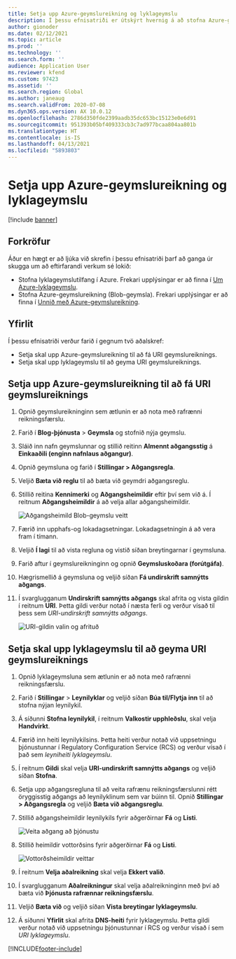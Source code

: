 ```yaml
---
title: Setja upp Azure-geymslureikning og lyklageymslu
description: Í þessu efnisatriði er útskýrt hvernig á að stofna Azure-geymslureikning og lyklageymslu.
author: gionoder
ms.date: 02/12/2021
ms.topic: article
ms.prod: ''
ms.technology: ''
ms.search.form: ''
audience: Application User
ms.reviewer: kfend
ms.custom: 97423
ms.assetid: ''
ms.search.region: Global
ms.author: janeaug
ms.search.validFrom: 2020-07-08
ms.dyn365.ops.version: AX 10.0.12
ms.openlocfilehash: 2786d350fde2399aadb35dc653bc15123e0e6d91
ms.sourcegitcommit: 951393b05bf409333cb3c7ad977bcaa804aa801b
ms.translationtype: HT
ms.contentlocale: is-IS
ms.lasthandoff: 04/13/2021
ms.locfileid: "5893803"
---
```

# <a name="create-an-azure-storage-account-and-a-key-vault"></a>Setja upp Azure-geymslureikning og lyklageymslu

[!include [banner](../includes/banner.md)]

## <a name="prerequisites"></a>Forkröfur

Áður en hægt er að ljúka við skrefin í þessu efnisatriði þarf að ganga úr skugga um að eftirfarandi verkum sé lokið:

- Stofna lyklageymslutilfang í Azure. Frekari upplýsingar er að finna í [Um Azure-lyklageymslu](/azure/key-vault/general/overview).
- Stofna Azure-geymslureikning (Blob-geymsla). Frekari upplýsingar er að finna í [Unnið með Azure-geymslureikning](/azure/storage/blobs/).

## <a name="overview"></a>Yfirlit

Í þessu efnisatriði verður farið í gegnum tvö aðalskref:

- Setja skal upp Azure-geymslureikning til að fá URI geymslureiknings.
- Setja skal upp lyklageymslu til að geyma URI geymslureiknings.

## <a name="set-up-the-azure-storage-account-to-get-the-storage-account-uri"></a>Setja upp Azure-geymslureikning til að fá URI geymslureiknings

1. Opnið geymslureikninginn sem ætlunin er að nota með rafrænni reikningsfærslu.
2. Farið í **Blog-þjónusta** \> **Geymsla** og stofnið nýja geymslu.
3. Sláið inn nafn geymslunnar og stillið reitinn **Almennt aðgangsstig** á **Einkaaðili (enginn nafnlaus aðgangur)**.
4. Opnið geymsluna og farið í **Stillingar \> Aðgangsregla**.
5. Veljið **Bæta við reglu** til að bæta við geymdri aðgangsreglu.
6. Stillið reitina **Kennimerki** og **Aðgangsheimildir** eftir því sem við á. Í reitnum **Aðgangsheimildir** á að velja allar aðgangsheimildir.

    ![Aðgangsheimild Blob-geymslu veitt](media/e-Invoicing-services-create-azure-resources-grant-blob-permissions.png)

7. Færið inn upphafs-og lokadagsetningar. Lokadagsetningin á að vera fram í tímann.
8. Veljið **Í lagi** til að vista regluna og vistið síðan breytingarnar í geymsluna.
9. Farið aftur í geymslureikninginn og opnið **Geymsluskoðara (forútgáfa)**.
10. Hægrismellið á geymsluna og veljið síðan **Fá undirskrift samnýtts aðgangs**.
11. Í svarglugganum **Undirskrift samnýtts aðgangs** skal afrita og vista gildin í reitnum **URI**. Þetta gildi verður notað í næsta ferli og verður vísað til þess sem *URI-undirskrift samnýtts aðgangs*.

    ![URI-gildin valin og afrituð](media/e-Invoicing-services-create-azure-resources-select-and-copy-uri.png)

## <a name="set-up-the-key-vault-to-store-the-storage-account-uri"></a>Setja skal upp lyklageymslu til að geyma URI geymslureiknings

1. Opnið lyklageymsluna sem ætlunin er að nota með rafrænni reikningsfærslu.
2. Farið í **Stillingar** \> **Leynilyklar** og veljið síðan **Búa til/Flytja inn** til að stofna nýjan leynilykil.
3. Á síðunni **Stofna leynilykil**, í reitnum **Valkostir upphleðslu**, skal velja **Handvirkt**.
4. Færið inn heiti leynilykilsins. Þetta heiti verður notað við uppsetningu þjónustunnar í Regulatory Configuration Service (RCS) og verður vísað í það sem *leyniheiti lyklageymslu*.
5. Í reitnum **Gildi** skal velja **URI-undirskrift samnýtts aðgangs** og veljið síðan **Stofna**.
6. Setja upp aðgangsregluna til að veita rafrænu reikningsfærslunni rétt öryggisstig aðgangs að leynilyklinum sem var búinn til. Opnið **Stillingar \> Aðgangsregla** og veljið **Bæta við aðgangsreglu**.
7. Stillið aðgangsheimildir leynilykils fyrir aðgerðirnar **Fá** og **Listi**.

    ![Veita aðgang að þjónustu](media/e-Invoicing-services-create-azure-resources-grant-service-access.png)

8. Stillið heimildir vottorðsins fyrir aðgerðirnar **Fá** og **Listi**.

    ![Vottorðsheimildir veittar](media/e-Invoicing-services-create-azure-resources-grant-certificate-permission.png)

9. Í reitnum **Velja aðalreikning** skal velja **Ekkert valið**.
10. Í svarglugganum **Aðalreikningur** skal velja aðalreikninginn með því að bæta við **Þjónusta rafrænnar reikningsfærslu**.
11. Veljið **Bæta við** og veljið síðan **Vista breytingar lyklageymslu**.
12. Á síðunni **Yfirlit** skal afrita **DNS-heiti** fyrir lyklageymslu. Þetta gildi verður notað við uppsetningu þjónustunnar í RCS og verður vísað í sem *URI lyklageymslu*.



[!INCLUDE[footer-include](../../includes/footer-banner.md)]